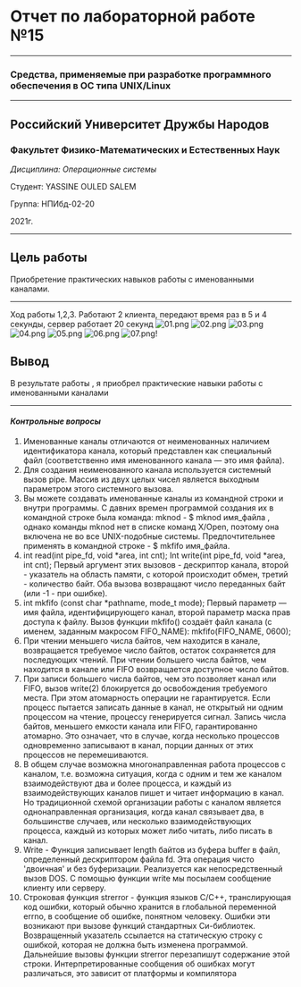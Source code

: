 # Отчет по лабораторной работе №15

----

### Средства, применяемые при разработке программного обеспечения в ОС типа UNIX/Linux

----

## Российский Университет Дружбы Народов

### Факультет Физико-Математических и Естественных Наук

*Дисциплина: Операционные системы*

Студент: YASSINE OULED SALEM

Группа: НПИбд-02-20

2021г.

---

## Цель работы
Приобретение практических навыков работы с именованными каналами.

---

Ход работы
1,2,3. Работают 2 клиента, передают время раз в 5 и 4 секунды, сервер работает 20 секунд
![01.png](https://ic.wampi.ru/2021/06/12/01.png)
![02.png](https://ic.wampi.ru/2021/06/12/02.png)
![03.png](https://ic.wampi.ru/2021/06/12/03.png)
![04.png](https://ic.wampi.ru/2021/06/12/04.png)
![05.png](https://ic.wampi.ru/2021/06/12/05.png)
![06.png](https://ic.wampi.ru/2021/06/12/06.png)
![07.png](https://ic.wampi.ru/2021/06/12/07.png)!


## Вывод
В результате работы , я приобрел практические навыки работы с именованными каналами

---

####    ***Контрольные вопросы***
1. Именованные каналы отличаются от неименованных наличием идентификатора канала, 
который представлен как специальный файл (соответственно имя именованного канала —
это имя файла).
2. Для создания неименованного канала используется системный вызов pipe. Массив из
двух целых чисел является выходным параметром этого системного вызова.
3. Вы можете создавать именованные каналы из командной строки и внутри программы. С 
давних времен программой создания их в командной строке была команда: mknod - $ mknod 
имя_файла , однако команды mknod нет в списке команд X/Open, поэтому она включена не во 
все UNIX-подобные системы. Предпочтительнее применять в командной строке - $ mkfifo 
имя_файла.
4. int read(int pipe_fd, void *area, int cnt);
Int write(int pipe_fd, void *area, int cnt);
Первый аргумент этих вызовов - дескриптор канала, второй - указатель на область памяти, с 
которой происходит обмен, третий - количество байт. Оба вызова возвращают число 
переданных байт (или -1 - при ошибке).
5. int mkfifo (const char *pathname, mode_t mode); Первый параметр — имя файла, 
идентифицирующего канал, второй параметр маска прав доступа к файлу. Вызов функции 
mkfifo() создаёт файл канала (с именем, заданным макросом FIFO_NAME): 
mkfifo(FIFO_NAME, 0600);
6. При чтении меньшего числа байтов, чем находится в канале, возвращается требуемое 
число байтов, остаток сохраняется для последующих чтений. При чтении большего числа 
байтов, чем находится в канале или FIFO возвращается доступное число байтов.
7. При записи большего числа байтов, чем это позволяет канал или FIFO, вызов write(2) 
блокируется до освобождения требуемого места. При этом атомарность операции не 
гарантируется. Если процесс пытается записать данные в канал, не открытый ни одним 
процессом на чтение, процессу генерируется сигнал. Запись числа байтов, меньшего емкости 
канала или FIFO, гарантированно атомарно. Это означает, что в случае, когда несколько 
процессов одновременно записывают в канал, порции данных от этих процессов не 
перемешиваются.
8. В общем случае возможна многонаправленная работа процессов с каналом, т.е. возможна 
ситуация, когда с одним и тем же каналом взаимодействуют два и более процесса, и каждый из взаимодействующих каналов пишет и читает информацию в канал. Но традиционной 
схемой организации работы с каналом является однонаправленная организация, когда канал 
связывает два, в большинстве случаев, или несколько взаимодействующих процесса, каждый 
из которых может либо читать, либо писать в канал.
9. Write - Функция записывает length байтов из буфера buffer в файл, определенный 
дескриптором файла fd. Эта операция чисто 'двоичная' и без буферизации. Реализуется как 
непосредственный вызов DOS. С помощью функции write мы посылаем сообщение клиенту 
или серверу.
10. Строковая функция strerror - функция языков C/C++, транслирующая код ошибки, 
который обычно хранится в глобальной переменной errno, в сообщение об ошибке, понятном 
человеку. Ошибки эти возникают при вызове функций стандартных Си-библиотек.
Возвращенный указатель ссылается на статическую строку с ошибкой, которая не должна 
быть изменена программой. Дальнейшие вызовы функции strerror перезапишут содержание 
этой строки. Интерпретированные сообщения об ошибках могут различаться, это зависит от 
платформы и компилятора